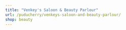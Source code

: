 ```yaml
---
title: "Venkey's Saloon & Beauty Parlour"
url: /puducherry/venkeys-saloon-and-beauty-parlour/
shop: beauty
---
```

